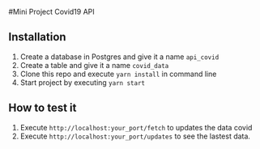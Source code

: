 #Mini Project Covid19 API

## Installation

1. Create a database in Postgres and give it a name `api_covid`
2. Create a table and give it a name `covid_data`
3. Clone this repo and execute `yarn install` in command line
4. Start project by executing `yarn start`
    
## How to test it

1. Execute `http://localhost:your_port/fetch` to updates the data covid
2. Execute `http://localhost:your_port/updates` to see the lastest data.
